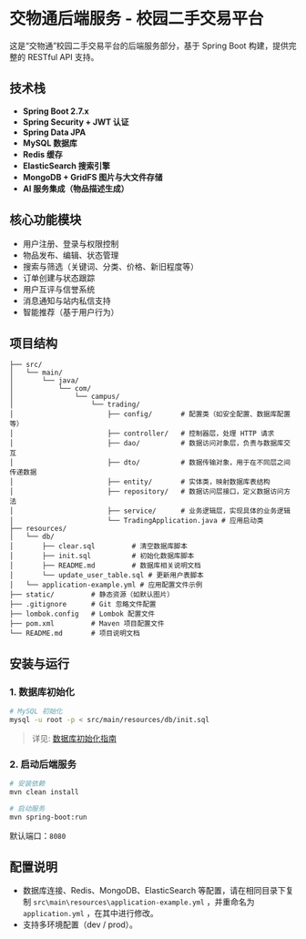 # 交物通后端服务 - 校园二手交易平台

这是“交物通”校园二手交易平台的后端服务部分，基于 Spring Boot 构建，提供完整的 RESTful API 支持。

## 技术栈

- **Spring Boot 2.7.x**
- **Spring Security + JWT 认证**
- **Spring Data JPA**
- **MySQL 数据库**
- **Redis 缓存**
- **ElasticSearch 搜索引擎**
- **MongoDB + GridFS 图片与大文件存储**
- **AI 服务集成（物品描述生成）**

## 核心功能模块

- 用户注册、登录与权限控制
- 物品发布、编辑、状态管理
- 搜索与筛选（关键词、分类、价格、新旧程度等）
- 订单创建与状态跟踪
- 用户互评与信誉系统
- 消息通知与站内私信支持
- 智能推荐（基于用户行为）

## 项目结构
```
├── src/
│   └── main/
│       └── java/
│           └── com/
│               └── campus/
│                   └── trading/
│                       ├── config/       # 配置类（如安全配置、数据库配置等）
│                       ├── controller/   # 控制器层，处理 HTTP 请求
│                       ├── dao/          # 数据访问对象层，负责与数据库交互
│                       ├── dto/          # 数据传输对象，用于在不同层之间传递数据
│                       ├── entity/       # 实体类，映射数据库表结构
│                       ├── repository/   # 数据访问层接口，定义数据访问方法
│                       ├── service/      # 业务逻辑层，实现具体的业务逻辑
│                       └── TradingApplication.java # 应用启动类
├── resources/
│   └── db/
│       ├── clear.sql         # 清空数据库脚本
│       ├── init.sql          # 初始化数据库脚本
│       ├── README.md         # 数据库相关说明文档
│       └── update_user_table.sql # 更新用户表脚本
│   └── application-example.yml # 应用配置文件示例
├── static/         # 静态资源（如默认图片）
├── .gitignore      # Git 忽略文件配置
├── lombok.config   # Lombok 配置文件
├── pom.xml         # Maven 项目配置文件
└── README.md       # 项目说明文档
```

## 安装与运行

### 1. 数据库初始化

```bash
# MySQL 初始化
mysql -u root -p < src/main/resources/db/init.sql
```

> 详见: [数据库初始化指南](./src/main/resources/db/README.md)


### 2. 启动后端服务

```bash
# 安装依赖
mvn clean install

# 启动服务
mvn spring-boot:run
```

默认端口：`8080`

## 配置说明

- 数据库连接、Redis、MongoDB、ElasticSearch 等配置，请在相同目录下复制 `src\main\resources\application-example.yml` ，并重命名为 `application.yml` ，在其中进行修改。
- 支持多环境配置（dev / prod）。

